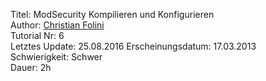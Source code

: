 Titel: ModSecurity Kompilieren und Konfigurieren  
Author: <a href="mailto:christian.folini@netnea.com">Christian Folini</a>  
Tutorial Nr: 6  
Letztes Update: 25.08.2016
Erscheinungsdatum: 17.03.2013  
Schwierigkeit: Schwer  
Dauer: 2h  
